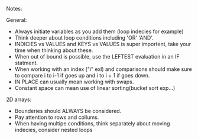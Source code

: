Notes:

General:

- Always initiate variables as you add them (loop indecies for example)
- Think deeper about loop conditions including 'OR' 'AND'. 
- INDICIES vs VALUES and KEYS vs VALUES is super importent, take your time when thinking about these.
- When out of bound is possible, use the LEFTEST evaluation in an IF statment.
- When working with an index ("i" exl) and comparisons should make sure to compare i to i-1 if goes up and i to i + 1 if goes down.
- IN PLACE can usually mean working with swaps.
- Constant space can mean use of linear sorting(bucket sort exp...)

2D arrays:
- Bounderies should ALWAYS be considered.
- Pay attention to rows and collums.
- When having multipe conditions, think separately about moving indecies, consider nested loops
